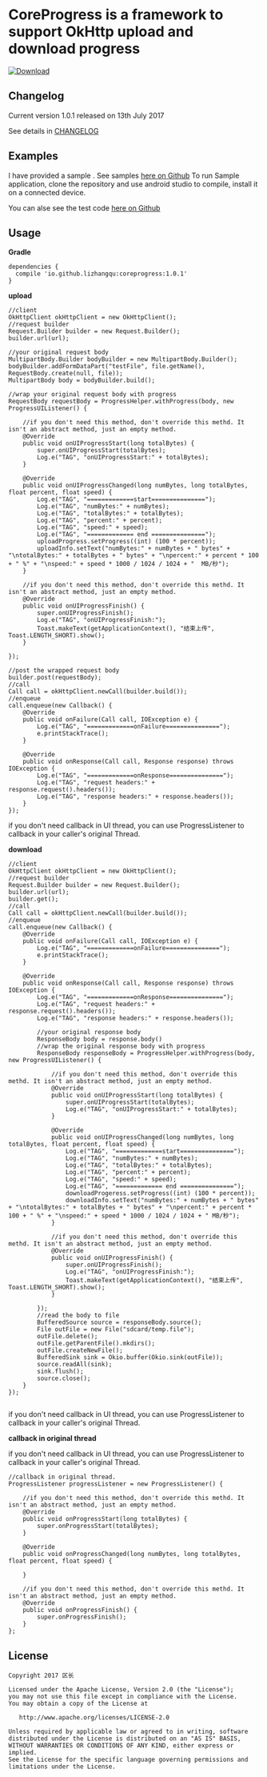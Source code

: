 CoreProgress is a framework to support OkHttp upload and download progress
====================================

[ ![Download](https://api.bintray.com/packages/lizhangqu/maven/coreprogress/images/download.svg) ](https://bintray.com/lizhangqu/maven/coreprogress/_latestVersion)

Changelog
---------

Current version 1.0.1 released on 13th July 2017

See details in [CHANGELOG](https://github.com/lizhangqu/CoreProgress/blob/master/CHANGELOG.md)


Examples
--------

I have provided a sample .
See samples [here on Github](https://github.com/lizhangqu/CoreProgress/tree/master/sample)
To run Sample application, clone the repository and use android studio to compile, install it on a connected device.

You can alse see the test code [here on Github](https://github.com/lizhangqu/CoreProgress/blob/master/library/src/test/java/io/github/lizhangqu/coreprogress/ProgressTest.java)

Usage
-----


**Gradle**

```
dependencies {
  compile 'io.github.lizhangqu:coreprogress:1.0.1'
}
```


**upload**

```
//client
OkHttpClient okHttpClient = new OkHttpClient();
//request builder
Request.Builder builder = new Request.Builder();
builder.url(url);

//your original request body
MultipartBody.Builder bodyBuilder = new MultipartBody.Builder();
bodyBuilder.addFormDataPart("testFile", file.getName(), RequestBody.create(null, file));
MultipartBody body = bodyBuilder.build();

//wrap your original request body with progress
RequestBody requestBody = ProgressHelper.withProgress(body, new ProgressUIListener() {

    //if you don't need this method, don't override this methd. It isn't an abstract method, just an empty method.
    @Override
    public void onUIProgressStart(long totalBytes) {
        super.onUIProgressStart(totalBytes);
        Log.e("TAG", "onUIProgressStart:" + totalBytes);
    }

    @Override
    public void onUIProgressChanged(long numBytes, long totalBytes, float percent, float speed) {
        Log.e("TAG", "=============start===============");
        Log.e("TAG", "numBytes:" + numBytes);
        Log.e("TAG", "totalBytes:" + totalBytes);
        Log.e("TAG", "percent:" + percent);
        Log.e("TAG", "speed:" + speed);
        Log.e("TAG", "============= end ===============");
        uploadProgress.setProgress((int) (100 * percent));
        uploadInfo.setText("numBytes:" + numBytes + " bytes" + "\ntotalBytes:" + totalBytes + " bytes" + "\npercent:" + percent * 100 + " %" + "\nspeed:" + speed * 1000 / 1024 / 1024 + "  MB/秒");
    }
    
    //if you don't need this method, don't override this methd. It isn't an abstract method, just an empty method.
    @Override
    public void onUIProgressFinish() {
        super.onUIProgressFinish();
        Log.e("TAG", "onUIProgressFinish:");
        Toast.makeText(getApplicationContext(), "结束上传", Toast.LENGTH_SHORT).show();
    }
    
});

//post the wrapped request body
builder.post(requestBody);
//call
Call call = okHttpClient.newCall(builder.build());
//enqueue
call.enqueue(new Callback() {
    @Override
    public void onFailure(Call call, IOException e) {
        Log.e("TAG", "=============onFailure===============");
        e.printStackTrace();
    }

    @Override
    public void onResponse(Call call, Response response) throws IOException {
        Log.e("TAG", "=============onResponse===============");
        Log.e("TAG", "request headers:" + response.request().headers());
        Log.e("TAG", "response headers:" + response.headers());
    }
});
```

if you don't need callback in UI thread, you can use ProgressListener to callback in your caller's original Thread.

**download**

```
//client
OkHttpClient okHttpClient = new OkHttpClient();
//request builder
Request.Builder builder = new Request.Builder();
builder.url(url);
builder.get();
//call
Call call = okHttpClient.newCall(builder.build());
//enqueue
call.enqueue(new Callback() {
    @Override
    public void onFailure(Call call, IOException e) {
        Log.e("TAG", "=============onFailure===============");
        e.printStackTrace();
    }

    @Override
    public void onResponse(Call call, Response response) throws IOException {
        Log.e("TAG", "=============onResponse===============");
        Log.e("TAG", "request headers:" + response.request().headers());
        Log.e("TAG", "response headers:" + response.headers());
        
        //your original response body
        ResponseBody body = response.body()
        //wrap the original response body with progress
        ResponseBody responseBody = ProgressHelper.withProgress(body, new ProgressUIListener() {
        
            //if you don't need this method, don't override this methd. It isn't an abstract method, just an empty method.
            @Override
            public void onUIProgressStart(long totalBytes) {
                super.onUIProgressStart(totalBytes);
                Log.e("TAG", "onUIProgressStart:" + totalBytes);
            }
            
            @Override
            public void onUIProgressChanged(long numBytes, long totalBytes, float percent, float speed) {
                Log.e("TAG", "=============start===============");
                Log.e("TAG", "numBytes:" + numBytes);
                Log.e("TAG", "totalBytes:" + totalBytes);
                Log.e("TAG", "percent:" + percent);
                Log.e("TAG", "speed:" + speed);
                Log.e("TAG", "============= end ===============");
                downloadProgeress.setProgress((int) (100 * percent));
                downloadInfo.setText("numBytes:" + numBytes + " bytes" + "\ntotalBytes:" + totalBytes + " bytes" + "\npercent:" + percent * 100 + " %" + "\nspeed:" + speed * 1000 / 1024 / 1024 + " MB/秒");
            }
            
            //if you don't need this method, don't override this methd. It isn't an abstract method, just an empty method.
            @Override
            public void onUIProgressFinish() {
                super.onUIProgressFinish();
                Log.e("TAG", "onUIProgressFinish:");
                Toast.makeText(getApplicationContext(), "结束上传", Toast.LENGTH_SHORT).show();
            }
            
        });
        //read the body to file
        BufferedSource source = responseBody.source();
        File outFile = new File("sdcard/temp.file");
        outFile.delete();
        outFile.getParentFile().mkdirs();
        outFile.createNewFile();
        BufferedSink sink = Okio.buffer(Okio.sink(outFile));
        source.readAll(sink);
        sink.flush();
        source.close();
    }
});
        
```

if you don't need callback in UI thread, you can use ProgressListener to callback in your caller's original Thread.

**callback in original thread**

if you don't need callback in UI thread, you can use ProgressListener to callback in your caller's original Thread.

```
//callback in original thread.
ProgressListener progressListener = new ProgressListener() {

    //if you don't need this method, don't override this methd. It isn't an abstract method, just an empty method.
    @Override
    public void onProgressStart(long totalBytes) {
        super.onProgressStart(totalBytes);
    }

    @Override
    public void onProgressChanged(long numBytes, long totalBytes, float percent, float speed) {

    }

    //if you don't need this method, don't override this methd. It isn't an abstract method, just an empty method.
    @Override
    public void onProgressFinish() {
        super.onProgressFinish();
    }
};
```


## License

    Copyright 2017 区长

    Licensed under the Apache License, Version 2.0 (the "License");
    you may not use this file except in compliance with the License.
    You may obtain a copy of the License at

       http://www.apache.org/licenses/LICENSE-2.0

    Unless required by applicable law or agreed to in writing, software
    distributed under the License is distributed on an "AS IS" BASIS,
    WITHOUT WARRANTIES OR CONDITIONS OF ANY KIND, either express or implied.
    See the License for the specific language governing permissions and
    limitations under the License.

